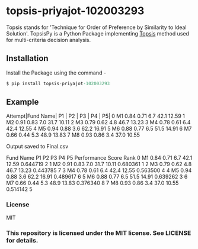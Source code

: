 # topsis-priyajot-102003293
Topsis stands for 'Technique for Order of Preference by Similarity to Ideal Solution'.
TopsisPy is a Python Package implementing [Topsis](https://en.wikipedia.org/wiki/TOPSIS) method used for multi-criteria decision analysis.

## Installation
Install the Package using the command - 
```s
$ pip install topsis-priyajot-102003293
```


## Example

Attempt|Fund Name|    P1  |  P2 |  P3 |   P4  |   P5|
0        M1  0.84  0.71  6.7  42.1  12.59
1        M2  0.91  0.83  7.0  31.7  10.11
2        M3  0.79  0.62  4.8  46.7  13.23
3        M4  0.78  0.61  6.4  42.4  12.55
4        M5  0.94  0.88  3.6  62.2  16.91
5        M6  0.88  0.77  6.5  51.5  14.91
6        M7  0.66  0.44  5.3  48.9  13.83
7        M8  0.93  0.86  3.4  37.0  10.55

Output saved to Final.csv

   Fund Name    P1    P2   P3    P4     P5  Performance Score  Rank
0        M1  0.84  0.71  6.7  42.1  12.59           0.644719     2
1        M2  0.91  0.83  7.0  31.7  10.11           0.680361     1
2        M3  0.79  0.62  4.8  46.7  13.23           0.443785     7
3        M4  0.78  0.61  6.4  42.4  12.55           0.563500     4
4        M5  0.94  0.88  3.6  62.2  16.91           0.489617     6
5        M6  0.88  0.77  6.5  51.5  14.91           0.639262     3
6        M7  0.66  0.44  5.3  48.9  13.83           0.376340     8
7        M8  0.93  0.86  3.4  37.0  10.55           0.514142     5

### License

MIT

### This repository is licensed under the MIT license. See LICENSE for details.
